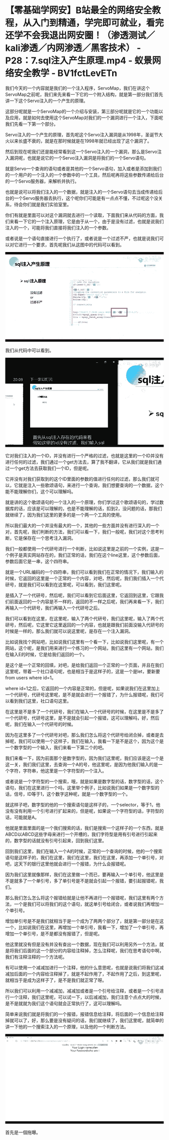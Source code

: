 # 【零基础学网安】B站最全的网络安全教程，从入门到精通，学完即可就业，看完还学不会我退出网安圈！（渗透测试／kali渗透／内网渗透／黑客技术） - P28：7.sql注入产生原理.mp4 - 蚁景网络安全教学 - BV1fctLevETn

我们今天的一个内容就是我们的一个注入程序，ServoMap，我们在讲这个ServoMap之前呢，我们来先来看一下它的一个附入结构，就是第一部分我们首先讲一下这个Servo注入的一个产生的原理。

这部分呢就是一个ServoMap的一个介绍与安装，第三部分呢就是它的一个功能以及应用，就是如何去使用这个ServoMap对我们的一个漏洞进行一个注入，下面呢我们先看一下第一个部分。

Servo注入的一个产生的原理，首先呢这个Servo注入漏洞是从1998年，圣诞节大火以来长盛不衰的，就是在那时候就是在1998年就已经出现了这个漏洞了。

然后到现在呢我们还是能经常看到这一个Servo注入的一个漏洞，那么是Servo注入漏洞呢，也就是说它的一个Servo注入漏洞是将我们的一个Servo语句。

就是Servo一个查询的语句或者是其他的一个Servo语句，加入或者是添加到我们的一个用户的一个注入的一个参数中的一个工具，然后呢再将这些参数传递给后台的一个Servo服务器，来解析并执行。

也就是说可以将我们注入的一个数据，就是注入的一个Servo语句去当成传递给后台的一个Servo服务器去执行，这个呢你们可能是有一点点不懂，不过呢这个没关系，待会你们就是我们实验室里。

你们有就是里面可以对这个漏洞就去进行一个读取，下面我们来从代码的方面，我们来看一下它的一个注入原理，它是由于从一个，由于是没有过滤，也就是说我们注入的一个，可能将我们直接将我们注入的一个参数。

或者说是一个语句直接进行一个执行了，或者说是一个过滤不严，也就是说我们可以对它进行一个要求，首先呢我们从这图中的代码可以看到。



![](img/75f3ade757d675a8fc78b23e176d2c5c_1.png)

我们从代码中可以看到。

![](img/75f3ade757d675a8fc78b23e176d2c5c_3.png)

它对我们注入的一个ID，并没有进行一个严格的过滤，也就是这里的一个ID并没有进行任何的过滤，我们通过一个get方法去，算了我不翻译，它从我们就是我们通过一个get方法去获取我们一个ID，但是呢。

它并没有对我们获取到的这个ID里面的参数的值进行任何的过滤，那么我们就可以，它就是注入一些歌颂语句，来进行一个查询，我们想要查询的一个数据，这个能不能理解你们，这个可以理解吗。

就是讲的这个歌颂语句的一个注入的一个原理，你们学过这个歌颂语句的，学过数据库的话，应该是可以理解的，也是不能理解的话，扣到2，没问题的话，那我们就继续了，因为我们这里的更多的是一个两一个工具的使用。

所以我们最大的一个并没有最大的一个，其他的一些方面并没有进行深入的一个对，首先呢，我们判断的方法，我们可以看一下，我们一般呢，我们对这个思考判断，它是保存在一个思考注入漏洞。

我们一般都使用一个代研号进行一个判断，比如说这里是之前的一个实例，这是一个例子是真实网站存在的，我们正常的话，我们在这个line这里，这个参数后面，参数后面它是一串，这个四符串。

就是一个URL编码的一个四符串，我们可以看到我们在正常的情况下，我们输入的时候，它返回的这里是一个正常的一个内容，对吧，然后呢，我们我们插入一个代研号，就是我们可以看到在这里呢，可以看到，我们这里呢。

是插入了一个代研号，然后呢，我们可以看到它后面这里，它返回到这里，它跟我们前面返回的一个内容是不一样的，返回的不一样之后呢，我们再来看一下，我们再输入一个代研号，我们再输入一个代研号之后。

我们可以看到在这里，在这里呢，输入了两个代研号，我们这里呢，输入了两个代研号，然后呢，它这里它这里返回的一个内容，也就是跟我们前面没输入代研号的时候是一样的，那么我们就可以说这里呢，是存在一个注入漏洞。

比如说我找个网站吧，比如说我们这里有一个看一下，比如说我们这里呢，有一个网站，这个呢，是我们用来进行一个练习的一个网站，我们这里有一个网站，我们在输入E的时候，它是给我们返回的一个。

是这个是一个正常的回填，对吧，是给我们返回一个正常的一个页面，并且在我们这里呢，带着一个社口语句呢，也是相当于是这样子的，这是一个是let，要新要from users where id=1。

where id=1之后，它返回的一个内容是正常的，但是呢，如果说我们在这里加上一个代研号，代研号这里呢，是不是就会进行一个报错了，为什么报错呢，我们可以看到我们这里，社口语句这里。

在这里是不是多了一个代研号，我们在输入一个代研号的时候，在这里是不是多了一个代研号，代研号这里，是不是就会引起一个报错，这可以理解吗，好，然后呢，我们在输入一个代研号的时候。

因为在这里多了一个代研号对吧，那么我们怎么将这个代研号给闭合掉，或者是去掉呢，我们可以使用一个这样子，我们在输入，我看一下是不是这个，因为这个是一个数字型的一个输入，我们来看一下第二个的吧。

我们来看一下，因为前面那个是数字型的，因为我们这里呢，我们应该是这一个是这一关，我们我们这里，去查询一个A的号，他这里呢，是因为他我们输入的是一个字符，字符串，他这里是一个字符型的一个注入。

或者说是一个字符型的一个搜索，哦，就是如果是数字型的话，数字型的话，这个语句，我们在这里进行一个吗，这里举个例子，比如说我们如果是一个数字型的话，信号，ID等于1，这个数字这种呢，就是一个数字型的一个。

就这样子吧，数字型的他的一个搜索语句是这样子的，一个selector，等于1，他没有没有利用一个引号进行扩起来的，但是呢，如果说一个字符型的话，字符型的话，可能就是A。

他就是里面里面的是一个我们搜索的话，我们是搜索一个这样子的一个东西，就是ABCD以ABCD这些字母来进行一个开槽的，我们字符型是用有引号进行引起来的，数字型的话就没有引号引起来，回到我们这里。

回到我们这里，我们在输入一个A的时候，正常的一个查询的时候，他的一个搜索语句是这样子的，我们在这里，我们在这里，我们在这里，再添加一个单引号，对吧，这天下的银行这里他就会进行一个报错，为什么会报错呢。

因为我们这里就像那样，我们在这里做一个而已，要再输入一个单引号，他这里是不是就多了一个单引号，多了单引号是不是就会引起一个报错，要引起报错呢，我们。

那么我们怎么怎么将这个报错给就是让他不再进行一个报错呢，我们这里有两个方法，一个是我们可以将我们的这个语句，就这单引号给闭合，或者说我们再增加一个单引号。

增加单引号是不是我们就相当于是一个成为了两两个部分了，就是第一部分是在这一个，比如说我们在这里，再增加一个单引号，我看一下，增加了一个单引号，再增加一个单引号，是不是都没有报错了，但是呢。

他这里就没有但是没有并没有查出一个数据，现在我们可以利用另外一个方法，就是将我们后面的这一个部分的内容给注释掉，怎么注释呢，我们在思考语句中啊，我们有注释注释的一个方法呢。

有可以使用一个减减加进行一个注释，他的什么意思呢，也就是说我们将我们这减减加后面的一个内容给注释掉了，就是不起作用了，不起作用了之后，到这里呢，就相当于是成为这样子了，是不是我们就正常了呀。

所以我们可以利用一个减减加，减减加或者是一个引号给注释，或者是一个引号进行一个注释，我们这里呢，可以试一下，以后减减加，我们注意个点点大的时候，是不是就就为我们这个语句就会正常执行了，这可以理解吗。

简单来说我们就是将我们的一个报错，报错信息给注释，将后面的一个信息给注释掉就可以了，好，那么要是没有疑问的话，我们就继续了，我们这里呢，就简单的讲一下他的一个搜索注入的一个原理，以及他的一个判断方法。



![](img/75f3ade757d675a8fc78b23e176d2c5c_5.png)

首先是一個拖曝。